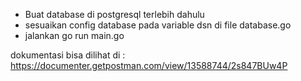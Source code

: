 - Buat database di postgresql terlebih dahulu
- sesuaikan config database pada variable dsn di file database.go
- jalankan go run main.go


dokumentasi bisa dilihat di : https://documenter.getpostman.com/view/13588744/2s847BUw4P